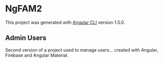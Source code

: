 # NgFAM2

This project was generated with [Angular CLI](https://github.com/angular/angular-cli) version 1.5.0.

## Admin Users

Second version of a project used to manage users... created with Angular, Firebase and Angular Material.